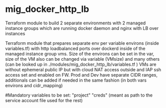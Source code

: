 # mig_docker_http_lb
Terraform module to build 2 separate environments with 2 managed instance groups which are running docker daemon and nginx with LB over instances

Terraform module that prepares separate env per variable environs (inside variables.tf) with http loadbalanced ports over dockerd inside of the managed instance group vms. Size of the environs can be set in the var, size of the VM   also can be changed via variable (VMsize) and many others (can be looked up in ./modules/mig_docker_http_lb/variables.tf )  VMs are without ephemeral public IP but with cloud NAT access outside and IAP ssh access set and enabled on FW.  Prod and Dev have separate CIDR ranges, additionals can be added if needed in the same fashion (in both vars environs and cidr_mapping)

#Mandatory variables to be set: "project"  "creds" (meant as path to the service account file used for the rest)
